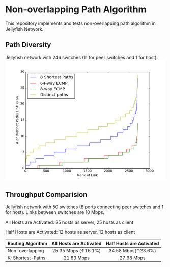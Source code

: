 # Non-overlapping Path Algorithm 

This repository implements and tests
non-overlapping path algorithm in Jellyfish Network.

## Path Diversity

Jellyfish network with 246 switches
(11 for peer switches and 1 for host).
![plot](./diversity.png)


## Throughput Comparision

Jellyfish network with 50 switches
(8 ports connecting peer switches and 1 for host). Links between switches are 10 Mbps.

All Hosts are Activated: 25 hosts as server, 25 hosts as client

Half Hosts are Activated: 12 hosts as server, 12 hosts as client

|      Routing Algorithm  | All Hosts are Activated | Half Hosts are Activated |
| ------------- |:-------------:|:-------------:|
| Non-overlapping |    25.35 Mbps (↑16.1%)| 34.58 Mbps(↑23.6%) |
| K-Shortest-Paths   |  21.83 Mbps | 27.98 Mbps |



